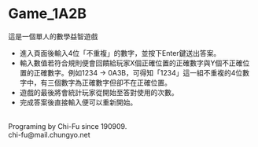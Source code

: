 <h1>Game_1A2B</h1>
<p dir="auto">這是一個單人的數學益智遊戲<br></p>
<ul dir="auto">
    <li>進入頁面後輸入4位「不重複」的數字，並按下Enter鍵送出答案。</li>
    <li>輸入數值若符合規則便會回饋給玩家X個正確位置的正確數字與Y個不正確位置的正確數字。例如1234 → 0A3B，可得知「1234」這一組不重複的4位數字中，有三個數字為正確數字但卻不在正確位置。</li>
    <li>遊戲的最後將會統計玩家從開始至答對使用的次數。</li>
    <li>完成答案後直接輸入便可以重新開始。</li>
</ul>
<br>
Programing by Chi-Fu since 190909.<br>
chi-fu@mail.chungyo.net<br>